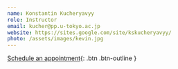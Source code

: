 ```yaml
---
name: Konstantin Kucheryavyy
role: Instructor
email: kucher@pp.u-tokyo.ac.jp
website: https://sites.google.com/site/kskucheryavyy/
photo: /assets/images/kevin.jpg
---
```


[Schedule an appointment](#){: .btn .btn-outline }
